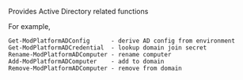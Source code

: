 Provides Active Directory related functions

For example,

```
Get-ModPlatformADConfig      - derive AD config from environment
Get-ModPlatformADCredential  - lookup domain join secret
Rename-ModPlatformADComputer - rename computer
Add-ModPlatformADComputer    - add to domain
Remove-ModPlatformADComputer - remove from domain
```
